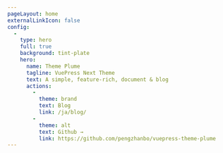 ```yaml
---
pageLayout: home
externalLinkIcon: false
config:
  -
    type: hero
    full: true
    background: tint-plate
    hero:
      name: Theme Plume
      tagline: VuePress Next Theme
      text: A simple, feature-rich, document & blog
      actions:
        -
          theme: brand
          text: Blog
          link: /ja/blog/
        -
          theme: alt
          text: Github →
          link: https://github.com/pengzhanbo/vuepress-theme-plume
---
```

